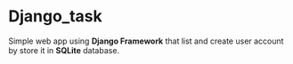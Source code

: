 # Django_task
Simple web app using **Django Framework** that list and create user account by store it in **SQLite** database.
